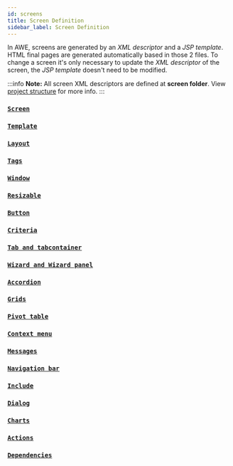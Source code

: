 ```yaml
---
id: screens
title: Screen Definition
sidebar_label: Screen Definition
---
```


In AWE, screens are generated by an *XML descriptor* and a *JSP template*. HTML final pages are generated automatically based in those 2 files.
To change a screen it's only necessary to update the *XML descriptor* of the screen, the *JSP template* doesn't need to be modified.

:::info
**Note:** All screen XML descriptors are defined at **screen folder**. View [project structure](../guides/project-structure.md) for more info.
:::

### [`Screen`](screen.md)
### [`Template`](template.md)
### [`Layout`](layout.md)
### [`Tags`](tags.md)
### [`Window`](window.md)
### [`Resizable`](resizable.md)
### [`Button`](button.md)
### [`Criteria`](criteria.md)
### [`Tab and tabcontainer`](tab-and-tabcontainer.md)
### [`Wizard and Wizard panel`](wizard-and-wizard-panel.md)
### [`Accordion`](accordion.md)
### [`Grids`](grids.md)
### [`Pivot table`](pivot-table.md)
### [`Context menu`](context-menu.md)
### [`Messages`](messages.md)
### [`Navigation bar`](info.md)
### [`Include`](include.md)
### [`Dialog`](dialog.md)
### [`Charts`](chart.md)
### [`Actions`](actions.md)
### [`Dependencies`](dependencies.md)